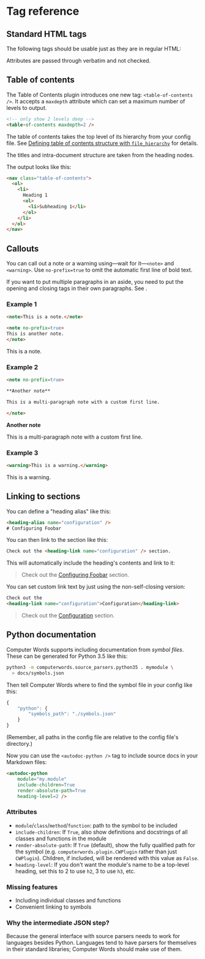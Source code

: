 # Tag reference

## Standard HTML tags

The following tags should be usable just as they are in regular HTML:

<html-enumerate-all-tags />

Attributes are passed through verbatim and not checked.

## Table of contents

The Table of Contents plugin introduces one new tag: `<table-of-contents />`.
It accepts a `maxdepth` attribute which can set a maximum number of levels
to output.

```html
<!-- only show 2 levels deep -->
<table-of-contents maxdepth=2 />
```

The table of contents takes the top level of its hierarchy from your config
file. See
[Defining table of contents structure with `file_hierarchy`](configuration.html#Defining-table-of-contents-structure-with-file_hierarchy)
for details.

The titles and intra-document structure are taken from the heading nodes.

The output looks like this:

```html
<nav class="table-of-contents">
  <ol>
    <li>
      Heading 1
      <ol>
        <li>Subheading 1</li>
      </ol>
    </li>
  </ol>
</nav>
```

## Callouts

You can call out a note or a warning using—wait for it—`<note>` and
`<warning>`. Use `no-prefix=true` to omit the automatic first line of bold
text.

<warning>If you want to put multiple paragraphs in an aside, you need to put
the opening and closing tags in their own paragraphs. See
<heading-link name="parser-bugs" />.
</warning>

### Example 1

```html
<note>This is a note.</note>

<note no-prefix=true>
This is another note.
</note>
```

<note>This is a note.</note>

### Example 2

```html
<note no-prefix=true>

**Another note**

This is a multi-paragraph note with a custom first line.

</note>
```

<note no-prefix=true>

**Another note**

This is a multi-paragraph note with a custom first line.

</note>

### Example 3

```html
<warning>This is a warning.</warning>
```

<warning>This is a warning.</warning>

## Linking to sections

You can define a "heading alias" like this:

```html
<heading-alias name="configuration" />
# Configuring Foobar
```

You can then link to the section like this:

```html
Check out the <heading-link name="configuration" /> section.
```

This will automatically include the heading's contents and link to it:

> Check out the [Configuring Foobar](#not-a-real-link) section.

You can set custom link text by just using the non-self-closing version:

```html
Check out the
<heading-link name="configuration">Configuration</heading-link>
```

> Check out the [Configuration](#not-a-real-link) section.

## Python documentation

Computer Words supports including documentation from *symbol files*. These
can be generated for Python 3.5 like this:

```sh
python3 -m computerwords.source_parsers.python35 . mymodule \
  > docs/symbols.json
```

Then tell Computer Words where to find the symbol file in your config like
this:

```js
{
    "python": {
        "symbols_path": "./symbols.json"
    }
}
```

(Remember, all paths in the config file are relative to the config file's
directory.)

Now you can use the `<autodoc-python />` tag to include source docs in your
Markdown files:

```html
<autodoc-python 
    module="my.module"
    include-children=True
    render-absolute-path=True
    heading-level=2 />
```

### Attributes

* `module`/`class`/`method`/`function`: path to the symbol to be included
* `include-children`: If `True`, also show definitions and docstrings of all
  classes and functions in the module
* `render-absolute-path`: If `True` (default), show the fully qualified path
  for the symbol (e.g. `computerwords.plugin.CWPlugin` rather than just
  `CWPlugin`). Children, if included, will be rendered with this value as
  `False`.
* `heading-level`: If you don't want the module's name to be a top-level
  heading, set this to 2 to use `h2`, 3 to use `h3`, etc.

### Missing features

* Including individual classes and functions
* Convenient linking to symbols

### Why the intermediate JSON step?

Because the general interface with source parsers needs to work for languages
besides Python. Languages tend to have parsers for themselves in their standard
libraries; Computer Words should make use of them.
